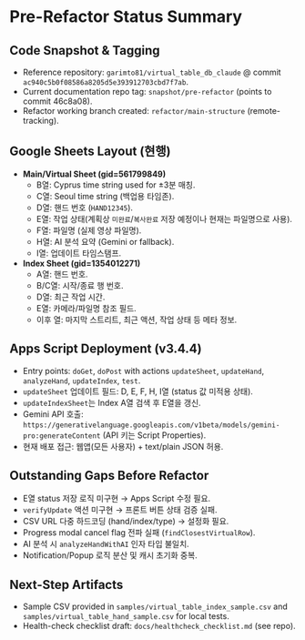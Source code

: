 # Pre-Refactor Status Summary

## Code Snapshot & Tagging
- Reference repository: `garimto81/virtual_table_db_claude` @ commit `ac940c5b0f08586a8205d5e393912703cbd7f7ab`.
- Current documentation repo tag: `snapshot/pre-refactor` (points to commit 46c8a08).
- Refactor working branch created: `refactor/main-structure` (remote-tracking).

## Google Sheets Layout (현행)
- **Main/Virtual Sheet (gid=561799849)**
  - B열: Cyprus time string used for ±3분 매칭.
  - C열: Seoul time string (백업용 타임존).
  - D열: 핸드 번호 (`HAND12345`).
  - E열: 작업 상태(계획상 `미완료`/`복사완료` 저장 예정이나 현재는 파일명으로 사용).
  - F열: 파일명 (실제 영상 파일명).
  - H열: AI 분석 요약 (Gemini or fallback).
  - I열: 업데이트 타임스탬프.
- **Index Sheet (gid=1354012271)**
  - A열: 핸드 번호.
  - B/C열: 시작/종료 행 번호.
  - D열: 최근 작업 시간.
  - E열: 카메라/파일명 참조 필드.
  - 이후 열: 마지막 스트리트, 최근 액션, 작업 상태 등 메타 정보.

## Apps Script Deployment (v3.4.4)
- Entry points: `doGet`, `doPost` with actions `updateSheet`, `updateHand`, `analyzeHand`, `updateIndex`, `test`.
- `updateSheet` 업데이트 필드: D, E, F, H, I열 (status 값 미적용 상태).
- `updateIndexSheet`는 Index A열 검색 후 E열을 갱신.
- Gemini API 호출: `https://generativelanguage.googleapis.com/v1beta/models/gemini-pro:generateContent` (API 키는 Script Properties).
- 현재 배포 접근: 웹앱(모든 사용자) + text/plain JSON 허용.

## Outstanding Gaps Before Refactor
- E열 status 저장 로직 미구현 → Apps Script 수정 필요.
- `verifyUpdate` 액션 미구현 → 프론트 버튼 상태 검증 실패.
- CSV URL 다중 하드코딩 (hand/index/type) → 설정화 필요.
- Progress modal cancel flag 전파 실패 (`findClosestVirtualRow`).
- AI 분석 시 `analyzeHandWithAI` 인자 타입 불일치.
- Notification/Popup 로직 분산 및 캐시 초기화 중복.

## Next-Step Artifacts
- Sample CSV provided in `samples/virtual_table_index_sample.csv` and `samples/virtual_table_hand_sample.csv` for local tests.
- Health-check checklist draft: `docs/healthcheck_checklist.md` (see repo).
